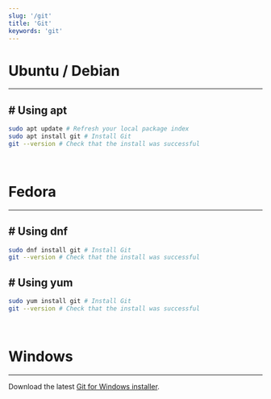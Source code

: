 ```yaml
---
slug: '/git'
title: 'Git'
keywords: 'git'
---
```


# Ubuntu / Debian

---

## # Using apt

```bash
sudo apt update # Refresh your local package index
sudo apt install git # Install Git
git --version # Check that the install was successful
```

<br />

# Fedora

---

## # Using dnf

```bash
sudo dnf install git # Install Git
git --version # Check that the install was successful
```

## # Using yum

```bash
sudo yum install git # Install Git
git --version # Check that the install was successful
```

<br />

# Windows

---

Download the latest [Git for Windows installer](https://git-for-windows.github.io/).
